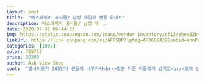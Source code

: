 ```yaml
---
layout: post 
title:  "에스콰이아 공식몰/ 남성 데일리 샌들 화이트" 
description: 에스콰이아 공식몰/ 남성 데 ..
date: 2020-07-31 06:44:23 
img: https://static.coupangcdn.com/image/vendor_inventory/cf12/ebea82b4ab359c270e90375394dea2f3802f1922c9c3410c1d34ce300d23.jpg 
linkUrl: https://link.coupang.com/re/AFFSDP?lptag=AF3600438&subid=ahnPublicAsk&pageKey=234179747&itemId=743789869&vendorItemId=4877613336&traceid=V0-113-06aac89945818dab 
categories: [1007] 
color: 7E57C2 
price: 20300 
author: Ask View Shop 
cont:  "발사이즈가 265인데 샌들이 너무커서<br/>발큰 다른 아들에게 넘기고<br/>오래 신고 있으면 발이 아퍼요<br/>튼튼하고 견고하고 가성비 좋아요.<br/><br/>한치수 작은거로 또 주문합니다.<br/><br/>" 
---
```


